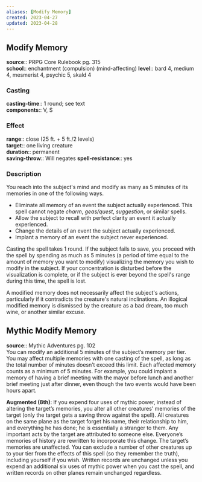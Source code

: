 ```yaml
---
aliases: [Modify Memory]
created: 2023-04-27
updated: 2023-04-28
---
```


## Modify Memory

**source**:: PRPG Core Rulebook pg. 315  
**school**:: enchantment (compulsion) (mind-affecting)
**level**:: bard 4, medium 4, mesmerist 4, psychic 5, skald 4

### Casting

**casting-time**:: 1 round; see text  
**components**:: V, S

### Effect

**range**:: close (25 ft. + 5 ft./2 levels)  
**target**:: one living creature  
**duration**:: permanent  
**saving-throw**:: Will negates
**spell-resistance**:: yes

### Description

You reach into the subject's mind and modify as many as 5 minutes of its memories in one of the following ways.

-   Eliminate all memory of an event the subject actually experienced. This spell cannot negate *charm*, *geas/quest*, *suggestion*, or similar spells.
-   Allow the subject to recall with perfect clarity an event it actually experienced.
-   Change the details of an event the subject actually experienced.
-   Implant a memory of an event the subject never experienced.

Casting the spell takes 1 round. If the subject fails to save, you proceed with the spell by spending as much as 5 minutes (a period of time equal to the amount of memory you want to modify) visualizing the memory you wish to modify in the subject. If your concentration is disturbed before the visualization is complete, or if the subject is ever beyond the spell's range during this time, the spell is lost.  
  
A modified memory does not necessarily affect the subject's actions, particularly if it contradicts the creature's natural inclinations. An illogical modified memory is dismissed by the creature as a bad dream, too much wine, or another similar excuse.

## Mythic Modify Memory

**source**:: Mythic Adventures pg. 102  
You can modify an additional 5 minutes of the subject’s memory per tier. You may affect multiple memories with one casting of the spell, as long as the total number of minutes doesn’t exceed this limit. Each affected memory counts as a minimum of 5 minutes. For example, you could implant a memory of having a brief meeting with the mayor before lunch and another brief meeting just after dinner, even though the two events would have been hours apart.  
  
**Augmented (8th)**: If you expend four uses of mythic power, instead of altering the target’s memories, you alter all other creatures’ memories of the target (only the target gets a saving throw against the spell). All creatures on the same plane as the target forget his name, their relationship to him, and everything he has done; he is essentially a stranger to them. Any important acts by the target are attributed to someone else. Everyone’s memories of history are rewritten to incorporate this change. The target’s memories are unaffected. You can exclude a number of other creatures up to your tier from the effects of this spell (so they remember the truth), including yourself if you wish. Written records are unchanged unless you expend an additional six uses of mythic power when you cast the spell, and written records on other planes remain unchanged regardless.
